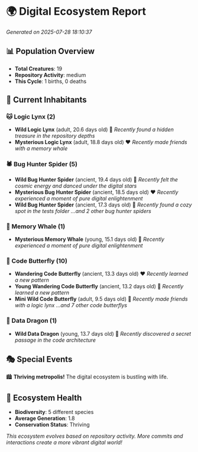 # 🌍 Digital Ecosystem Report
*Generated on 2025-07-28 18:10:37*

## 📊 Population Overview
- **Total Creatures**: 19
- **Repository Activity**: medium
- **This Cycle**: 1 births, 0 deaths

## 👥 Current Inhabitants

### 🐱 Logic Lynx (2)
- **Wild Logic Lynx** (adult, 20.6 days old) 💛
  *Recently found a hidden treasure in the repository depths*
- **Mysterious Logic Lynx** (adult, 18.8 days old) ❤️
  *Recently made friends with a memory whale*

### 🕷️ Bug Hunter Spider (5)
- **Wild Bug Hunter Spider** (ancient, 19.4 days old) 💛
  *Recently felt the cosmic energy and danced under the digital stars*
- **Mysterious Bug Hunter Spider** (ancient, 18.5 days old) ❤️
  *Recently experienced a moment of pure digital enlightenment*
- **Wild Bug Hunter Spider** (ancient, 17.3 days old) 💛
  *Recently found a cozy spot in the tests folder*
  *...and 2 other bug hunter spiders*

### 🐋 Memory Whale (1)
- **Mysterious Memory Whale** (young, 15.1 days old) 💚
  *Recently experienced a moment of pure digital enlightenment*

### 🦋 Code Butterfly (10)
- **Wandering Code Butterfly** (ancient, 13.3 days old) ❤️
  *Recently learned a new pattern*
- **Young Wandering Code Butterfly** (ancient, 13.2 days old) 💛
  *Recently learned a new pattern*
- **Mini Wild Code Butterfly** (adult, 9.5 days old) 💚
  *Recently made friends with a logic lynx*
  *...and 7 other code butterflys*

### 🐉 Data Dragon (1)
- **Wild Data Dragon** (young, 13.7 days old) 💚
  *Recently discovered a secret passage in the code architecture*

## 🎭 Special Events

🏙️ **Thriving metropolis!** The digital ecosystem is bustling with life.

## 🔬 Ecosystem Health
- **Biodiversity**: 5 different species
- **Average Generation**: 1.8
- **Conservation Status**: Thriving

*This ecosystem evolves based on repository activity. More commits and interactions create a more vibrant digital world!*
